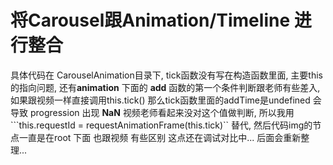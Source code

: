# 将Carousel跟Animation/Timeline 进行整合

具体代码在 CarouselAnimation目录下, tick函数没有写在构造函数里面, 主要this的指向问题, 还有**animation** 下面的 **add** 函数的第一个条件判断跟老师有些差入, 如果跟视频一样直接调用this.tick() 那么tick函数里面的addTime是undefined 会导致 progression 出现 **NaN**  视频老师看起来没对这个值做判断, 所以我用 ```this.requestId = requestAnimationFrame(this.tick)``  替代, 然后代码img的节点一直是在root 下面 也跟视频 有些区别 这点还在调试对比中... 后面会重新整理...
